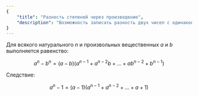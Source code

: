 ```yaml
---
{
    "title": "Разность степеней через произведение",
    "description": "Возможность записать разность двух чисел с одинаковыми показателями степени в виде произведения двух удобных скобок."
}
---
```


Для всякого натурального $n$ и произвольных вещественных $a$ и $b$ выполняется равенство:

$$ a^n - b^n = (a-b)(a^{n-1} + a^{n-2}b + \ldots + ab^{n-2} + b^{n-1}) $$

Следствие:

$$ a^n - 1 = (a-1)(a^{n-1} + a^{n-2} + \ldots + a + 1) $$